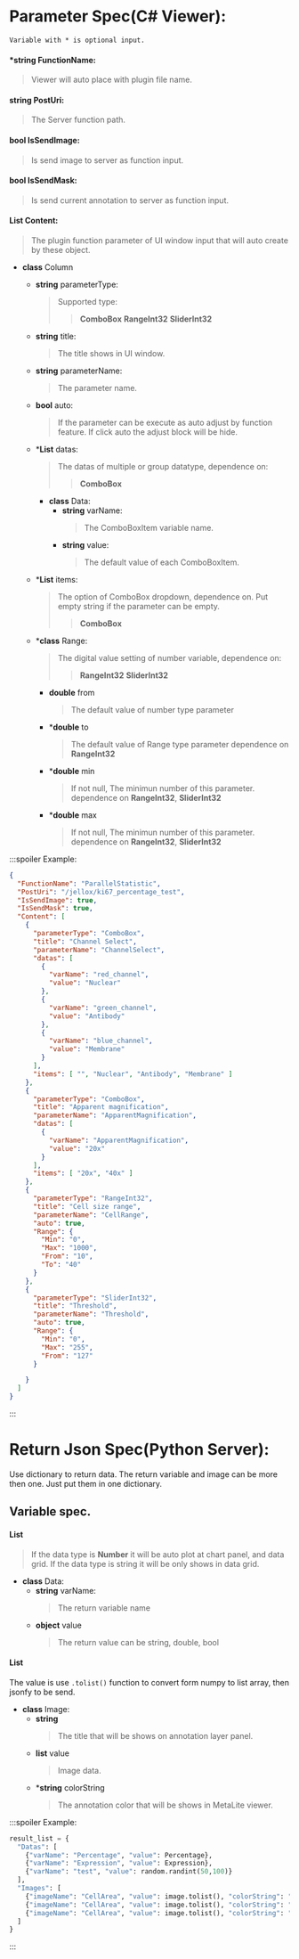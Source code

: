 Parameter Spec(C# Viewer): 
===
```Variable with * is optional input.```

#### ***string** FunctionName: 
> Viewer will auto place with plugin file name.

#### **string** PostUri: 
> The Server function path.

#### **bool** IsSendImage:
> Is send image to server as function input.

#### **bool** IsSendMask:
> Is send current annotation to server as function input.

#### **List<Column>** Content:
> The plugin function parameter of UI window input that will auto create by these object.
- **class** Column
  + **string** parameterType:    
    > Supported type:
    >>  **ComboBox**
        **RangeInt32**
        **SliderInt32**

  - **string** title:
    > The title shows in UI window.

  - **string** parameterName:
	> The parameter name.
  - **bool** auto:
    > If the parameter can be execute as auto adjust by function feature. If click auto the adjust block will be hide.
  - ***List<Data>** datas:
    > The datas of multiple or group datatype, dependence on:
    >> **ComboBox**
    * **class** Data:
      - **string** varName:
         > The ComboBoxItem variable name.
      - **string** value:
         > The default value of each ComboBoxItem.
  - ***List<string>** items:
       > The option of ComboBox dropdown, dependence on. Put empty string if the parameter can be empty.
       >> **ComboBox**
  - ***class** Range:
       > The digital value setting of number variable, dependence on:
       >> **RangeInt32**
       >> **SliderInt32**
    - **double** from
        > The default value of number type parameter
    - ***double** to
        > The default value of Range type parameter 
        dependence on **RangeInt32**
    - ***double** min
        > If not null, The minimun number of this parameter. 
        dependence on **RangeInt32**, **SliderInt32**
    - ***double** max
        > If not null, The minimun number of this parameter. 
        dependence on **RangeInt32**, **SliderInt32**
        
:::spoiler Example:
``` Json
{
  "FunctionName": "ParallelStatistic",
  "PostUri": "/jellox/ki67_percentage_test",
  "IsSendImage": true,
  "IsSendMask": true,
  "Content": [
    {
      "parameterType": "ComboBox",
      "title": "Channel Select",
      "parameterName": "ChannelSelect",
      "datas": [
        {
          "varName": "red_channel",
          "value": "Nuclear"
        },
        {
          "varName": "green_channel",
          "value": "Antibody"
        },
        {
          "varName": "blue_channel",
          "value": "Membrane"
        }
      ],
      "items": [ "", "Nuclear", "Antibody", "Membrane" ]
    },
    {
      "parameterType": "ComboBox",
      "title": "Apparent magnification",
      "parameterName": "ApparentMagnification",
      "datas": [
        {
          "varName": "ApparentMagnification",
          "value": "20x"
        }
      ],
      "items": [ "20x", "40x" ]
    },
    {
      "parameterType": "RangeInt32",
      "title": "Cell size range",
      "parameterName": "CellRange",
      "auto": true,
      "Range": {
        "Min": "0",
        "Max": "1000",
        "From": "10",
        "To": "40"
      }
    },
    {
      "parameterType": "SliderInt32",
      "title": "Threshold",
      "parameterName": "Threshold",
      "auto": true,
      "Range": {
        "Min": "0",
        "Max": "255",
        "From": "127"
      }

    }
  ]
}
```
:::

Return Json Spec(Python Server):
===
Use dictionary to return data. 
The return variable and image can be more then one. Just put them in one dictionary.
## Variable spec.
#### **List<Data>**
> If the data type is **Number** it will be auto plot at chart panel, and data grid. 
> If the data type is string it will be only shows in data grid.
- **class** Data:
    - **string** varName:
        > The return variable name
    - **object** value
        > The return value can be string, double, bool
  
#### **List<Image>**
The value is use ```.tolist()``` function to convert form numpy to list array, then jsonfy to be send.
- **class** Image:
    - **string** 
      > The title that will be shows on annotation layer panel.
    - **list** value 
      > Image data.
    - ***string** colorString
      > The annotation color that will be shows in MetaLite viewer.
      
:::spoiler Example:
``` python
result_list = {
  "Datas": [
    {"varName": "Percentage", "value": Percentage}, 
    {"varName": "Expression", "value": Expression}, 
    {"varName": "test", "value": random.randint(50,100)}
  ],
  "Images": [ 
    {"imageName": "CellArea", "value": image.tolist(), "colorString": "#FF0000"},
    {"imageName": "CellArea", "value": image.tolist(), "colorString": "#00FF00"},
    {"imageName": "CellArea", "value": image.tolist(), "colorString": "#0000ff"}
  ]
}
```
:::